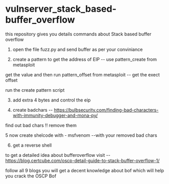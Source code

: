 # vulnserver_stack_based-buffer_overflow
this repository gives you details commands about Stack based buffer overflow


1. open the file fuzz.py and send buffer as per your conviniance

2. create a pattern to get the address of EIP -- use pattern_create  from metasploit 

get the value and then run pattern_offset from metasploit  -- get the exect offset 

run the create pattern script 

3.  add extra 4 bytes and control the eip 

4. create badchars -- https://bulbsecurity.com/finding-bad-characters-with-immunity-debugger-and-mona-py/

find out bad chars !! remove them 

5 now create shelcode with  - msfvenom --with your removed bad chars

6. get a reverse shell 


to  get a detailed idea  about bufferoverflow  visit -- https://blog.certcube.com/oscp-detail-guide-to-stack-buffer-overflow-1/

follow all 9 blogs you will get a decent knowledge about bof which will help you crack the OSCP Bof

